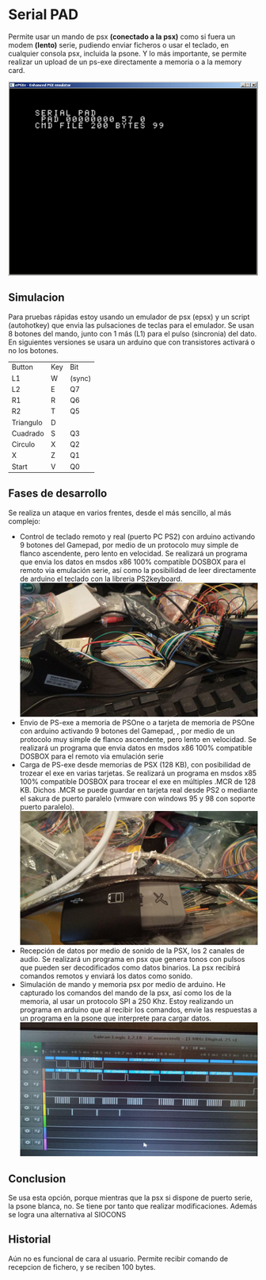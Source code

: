 # Serial PAD
Permite usar un mando de psx <b>(conectado a la psx)</b> como si fuera un modem <b>(lento)</b> serie, pudiendo enviar ficheros o usar el teclado, en cualquier consola psx, incluida la psone.
Y lo más importante, se permite realizar un upload de un ps-exe directamente  a memoria o a la memory card.
<center><img src="capturaepsx.gif"></center>

<h2>Simulacion</h2>
Para pruebas rápidas estoy usando un emulador de psx (epsx) y un script (autohotkey) que envia las pulsaciones de teclas para el emulador.
Se usan 8 botones del mando, junto con 1 más (L1) para el pulso (sincronia) del dato.
En siguientes versiones se usara un arduino que con transistores activará o no los botones.

<center><table>
 <tr>
  <td>Button</td><td>Key</td><td>Bit</td>
 </tr>
 <tr>
  <td>L1</td><td>W</td><td>(sync)</td>
 </tr>
 <tr>  
  <td>L2</td><td>E</td><td>Q7</td>
 </tr>   
 <tr>  
  <td>R1</td><td>R</td><td>Q6</td>
 </tr>   
 <tr>     
  <td>R2</td><td>T</td><td>Q5</td>
 </tr>  
 <tr>  
  <td>Triangulo</td><td>D</td><td></td>
 </tr>  
 <tr>  
  <td>Cuadrado</td><td>S</td><td>Q3</td>
 <tr> 
 </tr>  
  <td>Circulo</td><td>X</td><td>Q2</td>
 <tr> 
 </tr>  
  <td>X</td><td>Z</td><td>Q1</td>
 <tr>      
  <td>Start</td><td>V</td><td>Q0</td>
 </tr>  
</table></center>

<h2>Fases de desarrollo</h2>
Se realiza un ataque en varios frentes, desde el m&aacute;s sencillo, al m&aacute;s complejo:
<ul>
 <li>Control de teclado remoto y real (puerto PC PS2) con arduino activando 9 botones del Gamepad, por medio
   de un protocolo muy simple de flanco ascendente, pero lento en velocidad. Se realizará un programa que envia los datos
   en msdos x86 100% compatible DOSBOX para el remoto via emulaci&oacute;n serie, así como la posibilidad de leer directamente de arduino el teclado con la libreria PS2keyboard.
  <center><img src="mandoAnalizar.jpg"></center>
 </li>
 <li>Envio de PS-exe a memoria de PSOne o a tarjeta de memoria de PSOne con arduino activando 9 botones del Gamepad,
  , por medio de un protocolo muy simple de flanco ascendente, pero lento en velocidad. Se realizará un programa que envia datos 
  en msdos x86 100% compatible DOSBOX para el remoto via emulaci&oacute;n serie
 </li>
 <li>Carga de PS-exe desde memorias de PSX (128 KB), con posibilidad de trozear el exe en varias tarjetas. Se realizará un programa en msdos x85 100% compatible DOSBOX para trocear el exe en múltiples .MCR de 128 KB. Dichos .MCR se puede guardar en tarjeta real desde PS2 o mediante el sakura de puerto paralelo (vmware con windows 95 y 98 con soporte puerto paralelo).
  <center><img src="memecardAnalizar.jpg"></center>
 </li>
 <li>
  Recepción de datos por medio de sonido de la PSX, los 2 canales de audio. Se realizará un programa en psx que genera tonos con pulsos que pueden ser decodificados como datos binarios. La psx recibirá comandos remotos y enviará los datos como sonido.
 </li>
 <li>
  Simulación de mando y memoria psx por medio de arduino. He capturado los comandos del mando de la psx, así como los de la memoria, al usar un protocolo SPI a 250 Khz. Estoy realizando un programa en arduino que al recibir los comandos, envie las respuestas a un programa en la psone que interprete para cargar datos.  
  <center><img src="mandoAnalizadorDigital.jpg"></center>
 </li>
</ul>


<h2>Conclusion</h2>
Se usa esta opción, porque mientras que la psx si dispone de puerto serie, la psone blanca, no. Se tiene por tanto que realizar modificaciones. Además se logra una alternativa al SIOCONS

<h2>Historial</h2>
Aún no es funcional de cara al usuario.
Permite recibir comando de recepcion de fichero, y se reciben 100 bytes.

